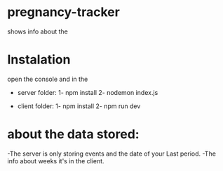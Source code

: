# pregnancy-tracker

shows info about the 
# Instalation
  open the console and in the
  
  - server folder: 
      1- npm install
      2- nodemon index.js

  - client folder: 
      1- npm install
      2- npm run dev



# about the data stored: 
  -The server is only storing events and the date of your Last period. 
  -The info about weeks it's in the client. 



  

